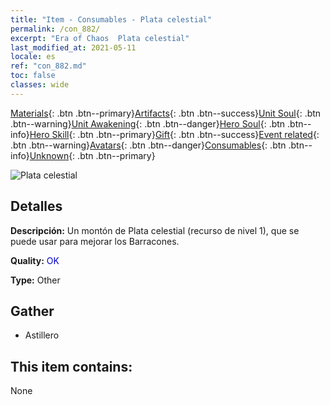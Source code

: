 ```yaml
---
title: "Item - Consumables - Plata celestial"
permalink: /con_882/
excerpt: "Era of Chaos  Plata celestial"
last_modified_at: 2021-05-11
locale: es
ref: "con_882.md"
toc: false
classes: wide
---
```

 [Materials](/ItemsES/){: .btn .btn--primary}[Artifacts](/ItemsES/Artifacts/){: .btn .btn--success}[Unit Soul](/ItemsES/UnitSoul/){: .btn .btn--warning}[Unit Awakening](/ItemsES/UnitAwakening/){: .btn .btn--danger}[Hero Soul](/ItemsES/HeroSoul/){: .btn .btn--info}[Hero Skill](/ItemsES/HeroSkill/){: .btn .btn--primary}[Gift](/ItemsES/Gift/){: .btn .btn--success}[Event related](/ItemsES/Events/){: .btn .btn--warning}[Avatars](/ItemsES/Avatars/){: .btn .btn--danger}[Consumables](/ItemsES/Consumables/){: .btn .btn--info}[Unknown](/ItemsES/Unknown/){: .btn .btn--primary}

 ![Plata celestial](/images/t/i_113.png)

## Detalles
 **Descripción:** Un montón de Plata celestial (recurso de nivel 1), que se puede usar para mejorar los Barracones.

 **Quality:** <span style="color: #0000CD">OK</span>

 **Type:** Other

## Gather

*    Astillero 

## This item contains:

  None


